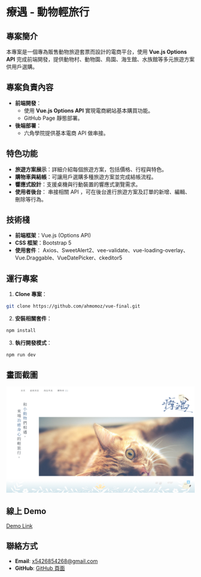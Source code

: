 # 療遇 - 動物輕旅行

## 專案簡介
本專案是一個專為販售動物旅遊套票而設計的電商平台，使用 **Vue.js Options API** 完成前端開發，提供動物村、動物園、鳥園、海生館、水族館等多元旅遊方案供用戶選購。

## 專案負責內容

- **前端開發**：
  - 使用 **Vue.js Options API** 實現電商網站基本購買功能。
  - GitHub Page 靜態部署。
- **後端部署**：
  - 六角學院提供基本電商 API 做串接。

## 特色功能

- **旅遊方案展示**：詳細介紹每個旅遊方案，包括價格、行程與特色。
- **購物車與結帳**：可讓用戶選購多種旅遊方案並完成結帳流程。
- **響應式設計**：支援桌機與行動裝置的響應式瀏覽需求。
- **使用者後台**： 串接相關 API ，可在後台進行旅遊方案及訂單的新增、編輯、刪除等行為。

## 技術棧

- **前端框架**：Vue.js (Options API)
- **CSS 框架**：Bootstrap 5
- **使用套件**： Axios、SweetAlert2、vee-validate、vue-loading-overlay、Vue.Draggable、VueDatePicker、ckeditor5

## 運行專案

1. **Clone 專案**：

```bash
git clone https://github.com/ahmomoz/vue-final.git
```

2. **安裝相關套件**：

```bash
npm install
```

3. **執行開發模式**：

```bash
npm run dev
```

## 畫面截圖

<img src="https://raw.githubusercontent.com/ahmomoz/img0106/refs/heads/main/screen-shot.png" alt="page-screenshot"/>


## 線上 Demo

<a href="https://ahmomoz.github.io/vue-final/#/">Demo Link</a>

## 聯絡方式

- **Email**: x5426854268@gmail.com
- **GitHub**: [GitHub 頁面](https://github.com/ahmomoz/vue-final/tree/main)
